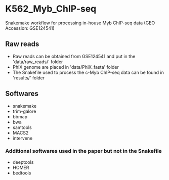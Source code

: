 # K562_Myb_ChIP-seq
Snakemake workflow for processing in-house Myb ChIP-seq data (GEO Accession: GSE124541)

## Raw reads 
* Raw reads can be obtained from GSE124541 and put in the 'data/raw_reads/' folder
* PhiX genome are placed in 'data/PhiX_fasta' folder
* The Snakefile used to process the c-Myb ChIP-seq data can be found in 'results/' folder

## Softwares
* snakemake
* trim-galore
* bbmap
* bwa
* samtools
* MACS2
* intervene

### Additional softwares used in the paper but not in the Snakefile
* deeptools
* HOMER
* bedtools

